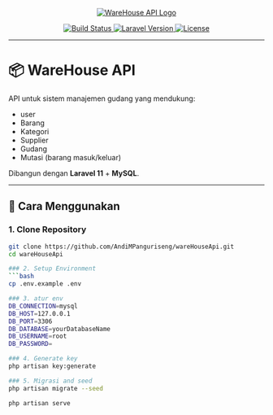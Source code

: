 <p align="center">
  <a href="https://github.com/AndiMPanguriseng/wareHouseApi" target="_blank">
    <img src="https://img.shields.io/badge/WareHouseAPI-Laravel%2011-red?style=for-the-badge&logo=laravel" alt="WareHouse API Logo">
  </a>
</p>

<p align="center">
  <a href="https://github.com/AndiMPanguriseng/wareHouseApi/actions">
    <img src="https://img.shields.io/github/actions/workflow/status/AndiMPanguriseng/wareHouseApi/laravel.yml?style=flat-square" alt="Build Status">
  </a>
  <a href="https://packagist.org/packages/laravel/laravel">
    <img src="https://img.shields.io/packagist/v/laravel/laravel?style=flat-square" alt="Laravel Version">
  </a>
  <a href="https://opensource.org/licenses/MIT">
    <img src="https://img.shields.io/badge/license-MIT-green?style=flat-square" alt="License">
  </a>
</p>

---

# 📦 WareHouse API

API untuk sistem manajemen gudang yang mendukung:
- user
- Barang
- Kategori
- Supplier
- Gudang
- Mutasi (barang masuk/keluar)

Dibangun dengan **Laravel 11** + **MySQL**.

---

## 🚀 Cara Menggunakan

### 1. Clone Repository
```bash
git clone https://github.com/AndiMPanguriseng/wareHouseApi.git
cd wareHouseApi

### 2. Setup Environment
```bash
cp .env.example .env

### 3. atur env
DB_CONNECTION=mysql
DB_HOST=127.0.0.1
DB_PORT=3306
DB_DATABASE=yourDatabaseName
DB_USERNAME=root
DB_PASSWORD=

### 4. Generate key
php artisan key:generate

### 5. Migrasi and seed
php artisan migrate --seed

php artisan serve

